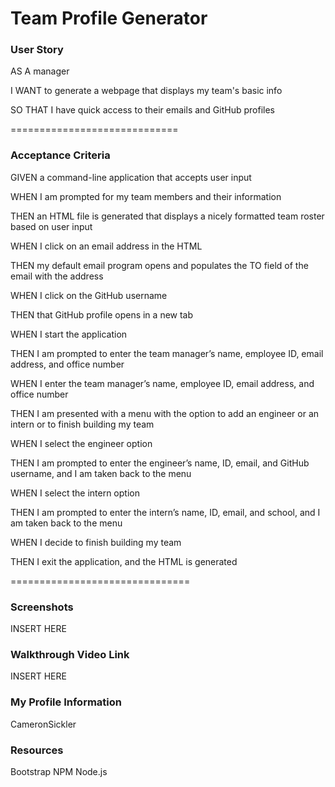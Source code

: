 # Team Profile Generator
 
### User Story
 
AS A manager
 
I WANT to generate a webpage that displays my team's basic info
 
SO THAT I have quick access to their emails and GitHub profiles
 
=============================
 
### Acceptance Criteria
 
GIVEN a command-line application that accepts user input
 
WHEN I am prompted for my team members and their information
 
THEN an HTML file is generated that displays a nicely formatted team roster based on user input
 
WHEN I click on an email address in the HTML
 
THEN my default email program opens and populates the TO field of the email with the address
 
WHEN I click on the GitHub username
 
THEN that GitHub profile opens in a new tab
 
WHEN I start the application
 
THEN I am prompted to enter the team manager’s name, employee ID, email address, and office number
 
WHEN I enter the team manager’s name, employee ID, email address, and office number
 
THEN I am presented with a menu with the option to add an engineer or an intern or to finish building my team
 
WHEN I select the engineer option
 
THEN I am prompted to enter the engineer’s name, ID, email, and GitHub username, and I am taken back to the menu
 
WHEN I select the intern option
 
THEN I am prompted to enter the intern’s name, ID, email, and school, and I am taken back to the menu
 
WHEN I decide to finish building my team
 
THEN I exit the application, and the HTML is generated
 
===============================
 
### Screenshots
 
 INSERT HERE

### Walkthrough Video Link

 INSERT HERE

### My Profile Information
 
 CameronSickler
 
### Resources
 
 Bootstrap      NPM     Node.js

